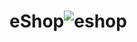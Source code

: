 # eShop![eshop](https://user-images.githubusercontent.com/76450683/209452710-8ae62f6c-a24b-4b9a-802d-2adf89ee1e6f.png)
